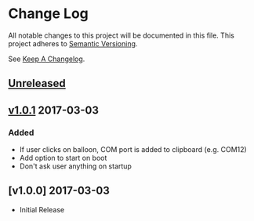 # Change Log
All notable changes to this project will be documented in this file.
This project adheres to [Semantic Versioning](http://semver.org/).

See [Keep A Changelog](http://keepachangelog.com/).

## [Unreleased]

## [v1.0.1] 2017-03-03

### Added
- If user clicks on balloon, COM port is added to clipboard (e.g. COM12)
- Add option to start on boot
- Don't ask user anything on startup

## [v1.0.0] 2017-03-03

- Initial Release

[Unreleased]: https://github.com/lime45/poe_folk/compare/v1.0.1...master
[v1.0.1]: https://github.com/lime45/poe_folk/compare/v1.0.0...v1.0.1
